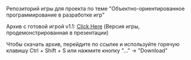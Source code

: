 Репозиторий игры для проекта по теме "Объектно-ориентированное программирование в разработке игр"

Архив с готовой игрой v1.1: [Click Here](https://github.com/tw1nky00/NineProject/blob/master/KitchenChaos_v1.1.rar) (Версия игры, продемонстрированная в презентации)

Чтобы скачать архив, перейдите по ссылке и используйте горячую клавишу Ctrl + Shift + S или нажмите кнопку "..." -> "Download"
